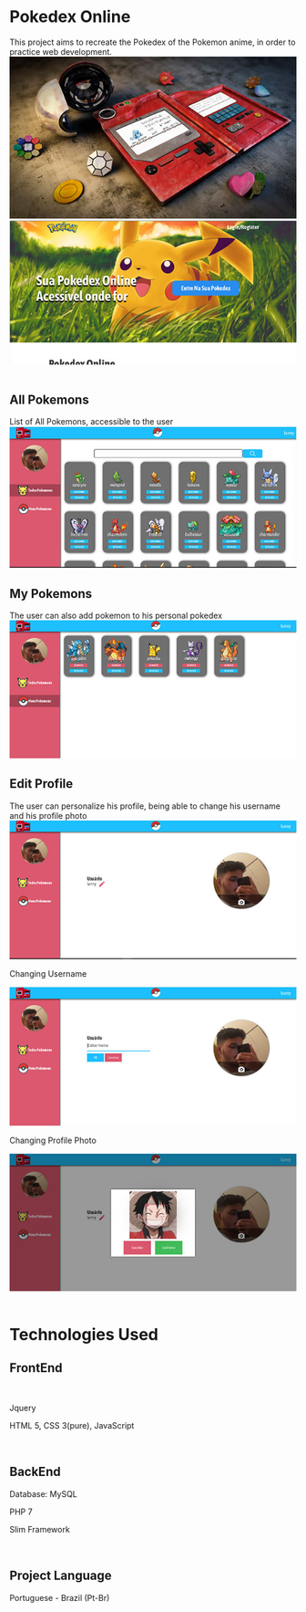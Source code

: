 # Pokedex Online


This project aims to recreate the Pokedex of the Pokemon anime, in order to practice web development.
<img src="ImgReadme.jpg">
<img src="previewHome.jpg">
<br>
<br>
<h2>All Pokemons</h2>
List of All Pokemons, accessible to the user
<img src="previewAllPokemons.jpg">
<br>
<h2>My Pokemons</h2>
The user can also add pokemon to his personal pokedex
<img src="previewMyPokemons.jpg">
<br>
<h2>Edit Profile</h2>
The user can personalize his profile, being able to change his username and his profile photo
<img src="previewProfile.jpg">
<p>Changing Username</p>
<img src="changingUsername.jpg">
<p>Changing Profile Photo</p>
<img src="changingProfilePhoto.jpg">
<br>
<br>
<h1>Technologies Used</h1>
<h2> FrontEnd </h2>
<br>
<p> Jquery</p>
<p>HTML 5, CSS 3(pure), JavaScript</p>
<br>
<h2> BackEnd </h2>
<p>Database: MySQL</p>
<p>PHP 7</p>
<p>Slim Framework</p>
<br>
<h2>Project Language</h2>
<p>Portuguese - Brazil (Pt-Br)</p>


